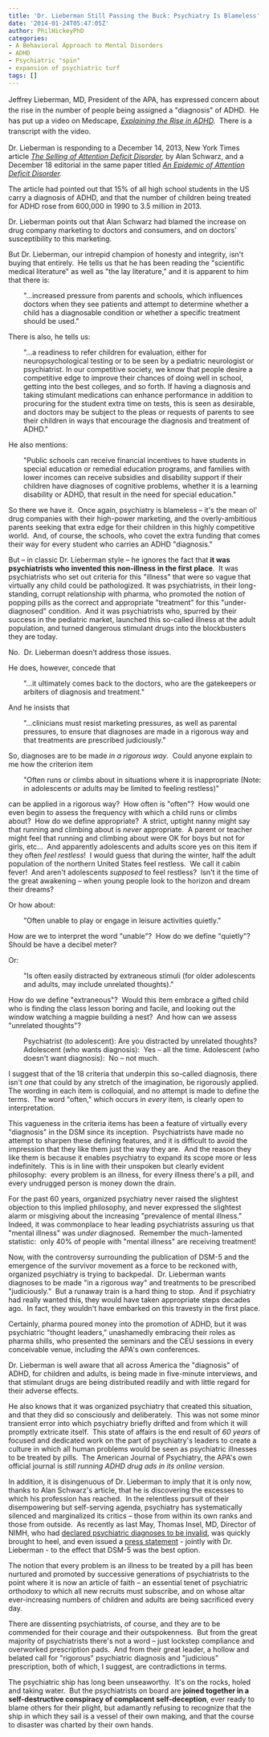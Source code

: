 ```yaml
---
title: 'Dr. Lieberman Still Passing the Buck: Psychiatry Is Blameless'
date: '2014-01-24T05:47:05Z'
author: PhilHickeyPhD
categories:
- A Behavioral Approach to Mental Disorders
- ADHD
- Psychiatric "spin"
- expansion of psychiatric turf
tags: []
---
```


<span style="line-height: 1.5em;">Jeffrey Lieberman, MD, President of the APA, has expressed concern about the rise in the number of people being assigned a "diagnosis" of ADHD.  He has put up a video on Medscape, </span><i style="line-height: 1.5em;"><a href="http://www.medscape.com/viewarticle/819298">Explaining the Rise in ADHD</a>.  </i><span style="line-height: 1.5em;">There is a transcript with the video.</span>

Dr. Lieberman is responding to a December 14, 2013, New York Times article <i><a href="http://www.nytimes.com/2013/12/15/health/the-selling-of-attention-deficit-disorder.html?_r=0">The Selling of Attention Deficit Disorder</a>, </i>by Alan Schwarz, and a December 18 editorial in the same paper titled <i><a href="http://www.nytimes.com/2013/12/19/opinion/an-epidemic-of-attention-deficit-disorder.html">An Epidemic of Attention Deficit Disorder</a>.</i>

The article had pointed out that 15% of all high school students in the US carry a diagnosis of ADHD, and that the number of children being treated for ADHD rose from 600,000 in 1990 to 3.5 million in 2013.

Dr. Lieberman points out that Alan Schwarz had blamed the increase on drug company marketing to doctors and consumers, and on doctors' susceptibility to this marketing.

But Dr. Lieberman, our intrepid champion of honesty and integrity, isn't buying that entirely.  He tells us that he has been reading the "scientific medical literature" as well as "the lay literature," and it is apparent to him that there is:
<p style="padding-left: 30px;">"…increased pressure from parents and schools, which influences doctors when they see patients and attempt to determine whether a child has a diagnosable condition or whether a specific treatment should be used."</p>
There is also, he tells us:
<p style="padding-left: 30px;">"…a readiness to refer children for evaluation, either for neuropsychological testing or to be seen by a pediatric neurologist or psychiatrist. In our competitive society, we know that people desire a competitive edge to improve their chances of doing well in school, getting into the best colleges, and so forth. If having a diagnosis and taking stimulant medications can enhance performance in addition to procuring for the student extra time on tests, this is seen as desirable, and doctors may be subject to the pleas or requests of parents to see their children in ways that encourage the diagnosis and treatment of ADHD."</p>
He also mentions:
<p style="padding-left: 30px;">"Public schools can receive financial incentives to have students in special education or remedial education programs, and families with lower incomes can receive subsidies and disability support if their children have diagnoses of cognitive problems, whether it is a learning disability or ADHD, that result in the need for special education."</p>
So there we have it.  Once again, psychiatry is blameless – it's the mean ol' drug companies with their high-power marketing, and the overly-ambitious parents seeking that extra edge for their children in this highly competitive world.  And, of course, the schools, who covet the extra funding that comes their way for every student who carries an ADHD "diagnosis."

But – in classic Dr. Lieberman style – he ignores the fact that<strong> it was psychiatrists who invented this non-illness in the first place</strong>.  It was psychiatrists who set out criteria for this "illness" that were so vague that virtually any child could be pathologized. It was psychiatrists, in their long-standing, corrupt relationship with pharma, who promoted the notion of popping pills as the correct and appropriate "treatment" for this "under-diagnosed" condition.  And it was psychiatrists who, spurred by their success in the pediatric market, launched this so-called illness at the adult population, and turned dangerous stimulant drugs into the blockbusters they are today.

No.  Dr. Lieberman doesn’t address those issues.

He does, however, concede that
<p style="padding-left: 30px;">"…it ultimately comes back to the doctors, who are the gatekeepers or arbiters of diagnosis and treatment."</p>
And he insists that
<p style="padding-left: 30px;">"…clinicians must resist marketing pressures, as well as parental pressures, to ensure that diagnoses are made in a rigorous way and that treatments are prescribed judiciously."</p>
So, diagnoses are to be made <i>in a rigorous way</i>.  Could anyone explain to me how the criterion item
<p style="padding-left: 30px;">"Often runs or climbs about in situations where it is inappropriate (Note: in adolescents or adults may be limited to feeling restless)"</p>
can be applied in a rigorous way?  How often is "often"?  How would one even begin to assess the frequency with which a child runs or climbs about?  How do we define appropriate?  A strict, uptight nanny might say that running and climbing about is <i>never</i> appropriate.  A parent or teacher might feel that running and climbing about were OK for boys but not for girls, etc…  And apparently adolescents and adults score yes on this item if they often <i>feel</i> <i>restless</i>!  I would guess that during the winter, half the adult population of the northern United States feel restless.  We call it cabin fever!  And aren't adolescents <i>supposed</i> to feel restless?  Isn't it the time of the great awakening – when young people look to the horizon and dream their dreams?

Or how about:
<p style="padding-left: 30px;">"Often unable to play or engage in leisure activities quietly."</p>
How are we to interpret the word "unable"?  How do we define "quietly"?  Should be have a decibel meter?

Or:
<p style="padding-left: 30px;">"Is often easily distracted by extraneous stimuli (for older adolescents and adults, may include unrelated thoughts)."</p>
How do we define "extraneous"?  Would this item embrace a gifted child who is finding the class lesson boring and facile, and looking out the window watching a magpie building a nest?  And how can we assess "unrelated thoughts"?
<p style="padding-left: 30px;">Psychiatrist (to adolescent): Are you distracted by unrelated thoughts?
Adolescent (who wants diagnosis):  Yes – all the time.
Adolescent (who doesn't want diagnosis):  No – not much.</p>
I suggest that of the 18 criteria that underpin this so-called diagnosis, there isn't <i>one </i>that could by any stretch of the imagination, be rigorously applied.  The wording in each item is colloquial, and no attempt is made to define the terms.  The word "often," which occurs in <i>every </i>item, is clearly open to interpretation.

This vagueness in the criteria items has been a feature of virtually every "diagnosis" in the DSM since its inception.  Psychiatrists have made no attempt to sharpen these defining features, and it is difficult to avoid the impression that they like them just the way they are.  And the reason they like them is because it enables psychiatry to expand its scope more or less indefinitely.  This is in line with their unspoken but clearly evident philosophy:  every problem is an illness, for every illness there's a pill, and every undrugged person is money down the drain.

For the past 60 years, organized psychiatry never raised the slightest objection to this implied philosophy, and never expressed the slightest alarm or misgiving about the increasing "prevalence of mental illness."  Indeed, it was commonplace to hear leading psychiatrists assuring us that "mental illness" was <i>under</i> diagnosed.  Remember the much-lamented statistic:  only 40% of people with "mental illness" are receiving treatment!

Now, with the controversy surrounding the publication of DSM-5 and the emergence of the survivor movement as a force to be reckoned with, organized psychiatry is trying to backpedal.  Dr. Lieberman wants diagnoses to be made "in a rigorous way" and treatments to be prescribed "judiciously."  But a runaway train is a hard thing to stop.  And if psychiatry had really wanted this, they would have taken appropriate steps decades ago.  In fact, they wouldn't have embarked on this travesty in the first place.

Certainly, pharma poured money into the promotion of ADHD, but it was psychiatric "thought leaders," unashamedly embracing their roles as pharma shills, who presented the seminars and the CEU sessions in every conceivable venue, including the APA's own conferences.

Dr. Lieberman is well aware that all across America the "diagnosis" of ADHD, for children and adults, is being made in five-minute interviews, and that stimulant drugs are being distributed readily and with little regard for their adverse effects.

He also knows that it was organized psychiatry that created this situation, and that they did so consciously and deliberately.  This was not some minor transient error into which psychiatry briefly drifted and from which it will promptly extricate itself.  This state of affairs is the end result of <i>60 years</i> of focused and dedicated work on the part of psychiatry's leaders to create a culture in which all human problems would be seen as psychiatric illnesses to be treated by pills.  The American Journal of Psychiatry, the APA's own official journal is <i>still running ADHD drug ads in its online version</i>.

In addition, it is disingenuous of Dr. Lieberman to imply that it is only now, thanks to Alan Schwarz's article, that he is discovering the excesses to which his profession has reached.  In the relentless pursuit of their disempowering but self-serving agenda, psychiatry has systematically silenced and marginalized its critics – those from within its own ranks and those from outside.  As recently as last May, Thomas Insel, MD, Director of NIMH, who had <a href="http://www.nimh.nih.gov/about/director/2013/transforming-diagnosis.shtml">declared psychiatric diagnoses to be invalid</a>, was quickly brought to heel, and even issued a <a href="http://www.nimh.nih.gov/news/science-news/2013/dsm-5-and-rdoc-shared-interests.shtml?utm_source=rss_readers&amp;utm_medium=rss&amp;utm_campaign=rss_summary">press statement</a> - jointly with Dr. Lieberman - to the effect that DSM-5 was the best option.

The notion that every problem is an illness to be treated by a pill has been nurtured and promoted by successive generations of psychiatrists to the point where it is now an article of faith – an essential tenet of psychiatric orthodoxy to which all new recruits must subscribe, and on whose altar ever-increasing numbers of children and adults are being sacrificed every day.

There are dissenting psychiatrists, of course, and they are to be commended for their courage and their outspokenness.  But from the great majority of psychiatrists there's not a word – just lockstep compliance and overworked prescription pads.  And from their great leader, a hollow and belated call for "rigorous" psychiatric diagnosis and "judicious" prescription, both of which, I suggest, are contradictions in terms.

The psychiatric ship has long been unseaworthy.  It's on the rocks, holed and taking water.  But the psychiatrists on board are <strong>joined together in a self-destructive conspiracy of complacent self-deception</strong>, ever ready to blame others for their plight, but adamantly refusing to recognize that the ship in which they sail is a vessel of their own making, and that the course to disaster was charted by their own hands.

&nbsp;